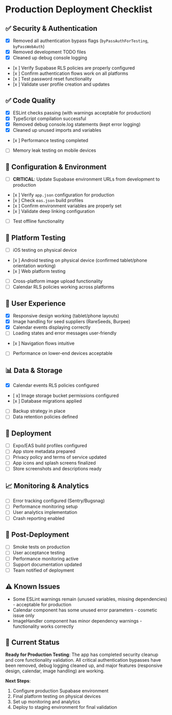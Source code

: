 # Production Deployment Checklist

## ✅ Security & Authentication

- [x] Removed all authentication bypass flags (`byPassAuthForTesting`, `byPassWebAuth`)
- [x] Removed development TODO files
- [x] Cleaned up debug console logging
- [x ] Verify Supabase RLS policies are properly configured
- [x ] Confirm authentication flows work on all platforms
- [x ] Test password reset functionality
- [x ] Validate user profile creation and updates

## ✅ Code Quality

- [x] ESLint checks passing (with warnings acceptable for production)
- [x] TypeScript compilation successful
- [x] Removed debug console.log statements (kept error logging)
- [x] Cleaned up unused imports and variables
- [x ] Performance testing completed
- [ ] Memory leak testing on mobile devices

## 🔄 Configuration & Environment

- [ ] **CRITICAL**: Update Supabase environment URLs from development to production
- [x ] Verify `app.json` configuration for production
- [x ] Check `eas.json` build profiles
- [x ] Confirm environment variables are properly set
- [x ] Validate deep linking configuration
- [ ] Test offline functionality

## 📱 Platform Testing

- [ ] iOS testing on physical device
- [x ] Android testing on physical device (confirmed tablet/phone orientation working)
- [x ] Web platform testing
- [ ] Cross-platform image upload functionality
- [ ] Calendar RLS policies working across platforms

## 🎨 User Experience

- [x] Responsive design working (tablet/phone layouts)
- [x] Image handling for seed suppliers (RareSeeds, Burpee)
- [x] Calendar events displaying correctly
- [ ] Loading states and error messages user-friendly
- [x ] Navigation flows intuitive
- [ ] Performance on lower-end devices acceptable

## 📊 Data & Storage

- [x] Calendar events RLS policies configured
- [ x] Image storage bucket permissions configured
- [x ] Database migrations applied
- [ ] Backup strategy in place
- [ ] Data retention policies defined

## 🚀 Deployment

- [ ] Expo/EAS build profiles configured
- [ ] App store metadata prepared
- [ ] Privacy policy and terms of service updated
- [ ] App icons and splash screens finalized
- [ ] Store screenshots and descriptions ready

## 📈 Monitoring & Analytics

- [ ] Error tracking configured (Sentry/Bugsnag)
- [ ] Performance monitoring setup
- [ ] User analytics implementation
- [ ] Crash reporting enabled

## 🔧 Post-Deployment

- [ ] Smoke tests on production
- [ ] User acceptance testing
- [ ] Performance monitoring active
- [ ] Support documentation updated
- [ ] Team notified of deployment

## ⚠️ Known Issues

- Some ESLint warnings remain (unused variables, missing dependencies) - acceptable for production
- Calendar component has some unused error parameters - cosmetic issue only
- ImageHandler component has minor dependency warnings - functionality works correctly

## 🎯 Current Status

**Ready for Production Testing**: The app has completed security cleanup and core functionality validation. All critical authentication bypasses have been removed, debug logging cleaned up, and major features (responsive design, calendar, image handling) are working.

**Next Steps**: 
1. Configure production Supabase environment
2. Final platform testing on physical devices
3. Set up monitoring and analytics
4. Deploy to staging environment for final validation
